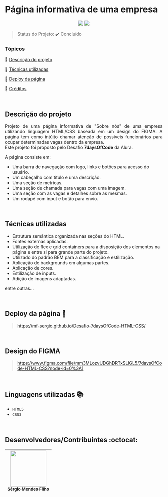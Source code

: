 <h1>Página informativa de uma empresa</h1> 

<p align="center">
  <img src="http://img.shields.io/static/v1?label=VSCode&message=1.72.0&color=blue&style=for-the-badge"/>
  <img src="http://img.shields.io/static/v1?label=STATUS&message=CONCLUIDO&color=GREEN&style=for-the-badge"/>
</p>

> Status do Projeto: :heavy_check_mark: Concluído

### Tópicos 

:small_blue_diamond: [Descrição do projeto](#descrição-do-projeto)

:small_blue_diamond: [Técnicas utilizadas](#técnicas-utilizadas)

:small_blue_diamond: [Deploy da página](#deploy-da-página-dash)

:small_blue_diamond: [Créditos](#design-do-figma)

<br>

## Descrição do projeto 

<p align="justify">
Projeto de uma página informativa de "Sobre nós" de uma empresa utilizando linguagem HTML/CSS baseada em um design do FIGMA. A página tem como intúito chamar atenção de possiveis funcionários para ocupar determinadas vagas dentro da empresa.<br>
Este projeto foi proposto pelo Desafio <strong>7daysOfCode</strong> da Alura.

A página consiste em:
* Uma barra de navegação com logo, links e botões para acesso do usuário.
* Um cabeçalho com título e uma descrição.
* Uma seção de metricas.
* Uma seção de chamada para vagas com uma imagem.
* Uma seção com as vagas e detalhes sobre as mesmas.
* Um rodapé com input e botão para envio.
</p>

<br>

## Técnicas utilizadas

- Estrutura semântica organizada nas seções do HTML.
- Fontes externas aplicadas.
- Utilização de flex e grid containers para a disposição dos elementos na página e entre si para grande parte do projeto.
- Utilizado do padrão BEM para a classificação e estilização.
- Aplicação de backgrounds em algumas partes.
- Aplicação de cores.
- Estilização de inputs.
- Adição de imagens adaptadas.

entre outras...

<br>

## Deploy da página :dash:

> https://mf-sergio.github.io/Desafio-7daysOfCode-HTML-CSS/

<br>

## Design do FIGMA

> https://www.figma.com/file/mm3MLozvUDGhDRTxSLlGL5/7daysOfCode-HTML-CSS?node-id=0%3A1

<br>

## Linguagens utilizadas :books:

- `HTML5`
- `CSS3`

<br>

## Desenvolvedores/Contribuintes :octocat:

| [<img src="https://avatars.githubusercontent.com/u/109549530?s=400&u=383b5445959d99d74a62089d5391bf01e851c147&v=4" width=115><br><sub>Sérgio Mendes Filho</sub>](https://github.com/Diana-ops) |
| :---: |
